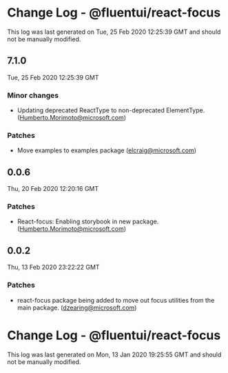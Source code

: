 # Change Log - @fluentui/react-focus

This log was last generated on Tue, 25 Feb 2020 12:25:39 GMT and should not be manually modified.

## 7.1.0
Tue, 25 Feb 2020 12:25:39 GMT

### Minor changes

- Updating deprecated ReactType to non-deprecated ElementType. (Humberto.Morimoto@microsoft.com)
### Patches

- Move examples to examples package (elcraig@microsoft.com)
## 0.0.6
Thu, 20 Feb 2020 12:20:16 GMT

### Patches

- React-focus: Enabling storybook in new package. (Humberto.Morimoto@microsoft.com)
## 0.0.2
Thu, 13 Feb 2020 23:22:22 GMT

### Patches

- react-focus package being added to move out focus utilities from the main package. (dzearing@microsoft.com)
# Change Log - @fluentui/react-focus

This log was last generated on Mon, 13 Jan 2020 19:25:55 GMT and should not be manually modified.

